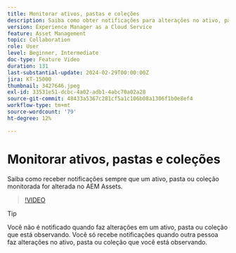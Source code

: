 ```yaml
---
title: Monitorar ativos, pastas e coleções
description: Saiba como obter notificações para alterações no ativo, pasta ou coleção da AEM Assets.
version: Experience Manager as a Cloud Service
feature: Asset Management
topic: Collaboration
role: User
level: Beginner, Intermediate
doc-type: Feature Video
duration: 131
last-substantial-update: 2024-02-29T00:00:00Z
jira: KT-15000
thumbnail: 3427646.jpeg
exl-id: 33531e51-dcbc-4a02-adb1-4abc70a02a28
source-git-commit: 48433a5367c281cf5a1c106b08a1306f1b0e8ef4
workflow-type: tm+mt
source-wordcount: '79'
ht-degree: 12%

---
```


# Monitorar ativos, pastas e coleções

Saiba como receber notificações sempre que um ativo, pasta ou coleção monitorada for alterada no AEM Assets.

>[!VIDEO](https://video.tv.adobe.com/v/3427646/?learn=on)

>[!TIP]
>
> Você não é notificado quando faz alterações em um ativo, pasta ou coleção que está observando. Você só recebe notificações quando outra pessoa faz alterações no ativo, pasta ou coleção que você está observando.

